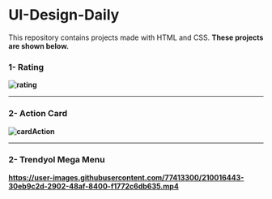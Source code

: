 # UI-Design-Daily
This repository contains projects made with HTML and CSS. <strong>These projects are shown below.</stong>

### 1- Rating 
![rating](https://user-images.githubusercontent.com/77413300/209781187-84fd4644-e5ec-4f0b-8277-bff1196b8b55.jpg)

<hr>

### 2- Action Card 
![cardAction](https://user-images.githubusercontent.com/77413300/209781178-c15ea4d9-ef73-4512-97a5-3d68add98416.jpg)

<hr>

### 2- Trendyol Mega Menu 
https://user-images.githubusercontent.com/77413300/210016443-30eb9c2d-2902-48af-8400-f1772c6db635.mp4

